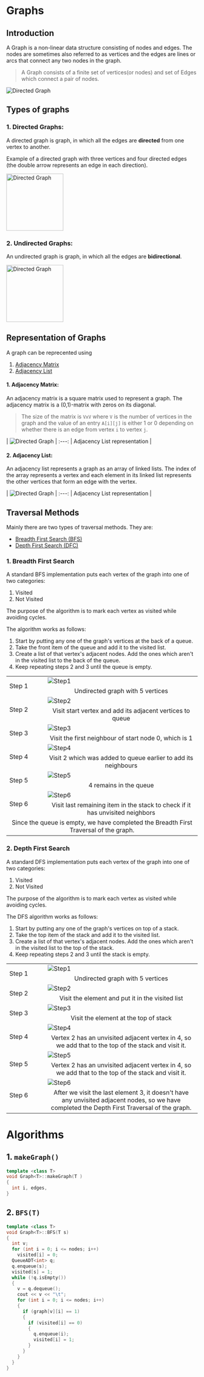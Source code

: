 # Graphs

## Introduction

A Graph is a non-linear data structure consisting of nodes and edges. The nodes are sometimes also referred to as vertices and the edges are lines or arcs that connect any two nodes in the graph.

> A Graph consists of a finite set of vertices(or nodes) and set of Edges which connect a pair of nodes.

<img src="https://www.geeksforgeeks.org/wp-content/uploads/undirectedgraph-300x130.png" alt="Directed Graph"/>

## Types of graphs

### 1. Directed Graphs:

A directed graph is graph, in which all the edges are **directed** from one vertex to another.

Example of a directed graph with three vertices and four directed edges (the double arrow represents an edge in each direction).

<img src="https://upload.wikimedia.org/wikipedia/commons/thumb/a/a2/Directed.svg/800px-Directed.svg.png" alt="Directed Graph" width=150 />

### 2. Undirected Graphs:

An undirected graph is graph, in which all the edges are **bidirectional**.

<img src="https://upload.wikimedia.org/wikipedia/commons/thumb/b/bf/Undirected.svg/800px-Undirected.svg.png" alt="Directed Graph" width=150 />

## Representation of Graphs

A graph can be reprecented using

1. [Adjacency Matrix](#adjacency-matrix)
2. [Adjacency List](#adjacency-list)

#### 1. Adjacency Matrix:

An adjacency matrix is a square matrix used to represent a graph. The adjacency matrix is a (0,1)-matrix with zeros on its diagonal.

> The size of the matrix is `VxV` where `V` is the number of vertices in the graph and the value of an entry `A[i][j]` is either 1 or 0 depending on whether there is an edge from vertex `i` to vertex `j`.

| <img src="https://cdn.programiz.com/sites/tutorial2program/files/adjacency-matrix_1.png" alt="Directed Graph"/> |
:---:
| <c> Adjacency List representation </c> |

#### 2. Adjacency List:

An adjacency list represents a graph as an array of linked lists. The index of the array represents a vertex and each element in its linked list represents the other vertices that form an edge with the vertex.

| <img src="https://cdn.programiz.com/sites/tutorial2program/files/adjacency-list.png" alt="Directed Graph"/> |
:---:
| <c> Adjacency List representation </c> |

## Traversal Methods

Mainly there are two types of traversal methods. They are:

- [Breadth First Search (BFS)](#breadth-first-search)
- [Depth First Search (DFC)](#depth-first-search)

### 1. Breadth First Search 

A standard BFS implementation puts each vertex of the graph into one of two categories:

1. Visited
1. Not Visited

The purpose of the algorithm is to mark each vertex as visited while avoiding cycles.

The algorithm works as follows:

1. Start by putting any one of the graph's vertices at the back of a queue.
2. Take the front item of the queue and add it to the visited list.
3. Create a list of that vertex's adjacent nodes. Add the ones which aren't in the visited list to the back of the queue.
4. Keep repeating steps 2 and 3 until the queue is empty.


<table>
  <tr>
    <td rowspan=2>Step 1</td>
    <td><img src="https://cdn.programiz.com/sites/tutorial2program/files/graph-bfs-step-0.png" alt="Step1"></td>
  </tr>
  <tr>
    <td align="center">Undirected graph with 5 vertices</td>
  </tr>
  <tr>
    <td rowspan=2>Step 2</td>
    <td><img src="https://cdn.programiz.com/sites/tutorial2program/files/graph-bfs-step-1.png" alt="Step2"></td>
  </tr>
  <tr>
    <td align="center">Visit start vertex and add its adjacent vertices to queue</td>
  </tr>
  <tr>
    <td rowspan=2>Step 3</td>
    <td><img src="https://cdn.programiz.com/sites/tutorial2program/files/graph-bfs-step-2_2.png" alt="Step3"></td>
  </tr>
  <tr>
    <td align="center">Visit the first neighbour of start node 0, which is 1</td>
  </tr>
  <tr>
    <td rowspan=2>Step 4</td>
    <td><img src="https://cdn.programiz.com/sites/tutorial2program/files/graph-bfs-step-3.png" alt="Step4"></td>
  </tr>
  <tr>
    <td align="center">Visit 2 which was added to queue earlier to add its neighbours</td>
  </tr>
  <tr>
    <td rowspan=2>Step 5</td>
    <td><img src="https://cdn.programiz.com/sites/tutorial2program/files/graph-bfs-step-4.png" alt="Step5"></td>
  </tr>
  <tr>
    <td align="center">4 remains in the queue</td>
  </tr>
  <tr>
    <td rowspan=2 width="85px">Step 6</td>
    <td><img src="https://cdn.programiz.com/sites/tutorial2program/files/graph-bfs-step-5.png" alt="Step6" ></td>
  </tr>
  <tr>
    <td align="center">Visit last remaining item in the stack to check if it has unvisited neighbors</td>
  </tr>
  <tr>
    <td colspan=2 align="center">Since the queue is empty, we have completed the Breadth First Traversal of the graph.</td>
  </tr>
</table>

### 2. Depth First Search

A standard DFS implementation puts each vertex of the graph into one of two categories:

1. Visited
1. Not Visited

The purpose of the algorithm is to mark each vertex as visited while avoiding cycles.

The DFS algorithm works as follows:

1. Start by putting any one of the graph's vertices on top of a stack.
1. Take the top item of the stack and add it to the visited list.
1. Create a list of that vertex's adjacent nodes. Add the ones which aren't in the visited list to the top of the stack.
1. Keep repeating steps 2 and 3 until the stack is empty.


<table>
  <tr>
    <td rowspan=2>Step 1</td>
    <td><img src="https://cdn.programiz.com/sites/tutorial2program/files/graph-dfs-step-0.png" alt="Step1"></td>
  </tr>
  <tr>
    <td align="center">Undirected graph with 5 vertices</td>
  </tr>
  <tr>
    <td rowspan=2>Step 2</td>
    <td><img src="https://cdn.programiz.com/sites/tutorial2program/files/graph-dfs-step-1.png" alt="Step2"></td>
  </tr>
  <tr>
    <td align="center">Visit the element and put it in the visited list</td>
  </tr>
  <tr>
    <td rowspan=2>Step 3</td>
    <td><img src="https://cdn.programiz.com/sites/tutorial2program/files/graph-dfs-step-2.png" alt="Step3"></td>
  </tr>
  <tr>
    <td align="center">Visit the element at the top of stack</td>
  </tr>
  <tr>
    <td rowspan=2>Step 4</td>
    <td><img src="https://cdn.programiz.com/sites/tutorial2program/files/graph-dfs-step-3.png" alt="Step4"></td>
  </tr>
  <tr>
    <td align="center">Vertex 2 has an unvisited adjacent vertex in 4, so we add that to the top of the stack and visit it.</td>
  </tr>
  <tr>
    <td rowspan=2>Step 5</td>
    <td><img src="https://cdn.programiz.com/sites/tutorial2program/files/graph-dfs-step-4.png" alt="Step5"></td>
  </tr>
  <tr>
    <td align="center">Vertex 2 has an unvisited adjacent vertex in 4, so we add that to the top of the stack and visit it.</td>
  </tr>
  <tr>
    <td rowspan=2 width="85px">Step 6</td>
    <td><img src="https://cdn.programiz.com/sites/tutorial2program/files/graph-dfs-step-5.png" alt="Step6" ></td>
  </tr>
  <tr>
    <td align="center">After we visit the last element 3, it doesn't have any unvisited adjacent nodes, so we have completed the Depth First Traversal of the graph.</td>
  </tr>
</table>

# Algorithms

## 1. `makeGraph()`
```c++
template <class T>
void Graph<T>::makeGraph(T )
{
  int i, edges,
}
```


## 2. `BFS(T)`

```c++
template <class T>
void Graph<T>::BFS(T s)
{
  int v;
  for (int i = 0; i <= nodes; i++)
    visited[i] = 0;
  QueueADT<int> q;
  q.enqueue(s);
  visited[s] = 1;
  while (!q.isEmpty()) 
  {
    v = q.dequeue();
    cout << v << "\t";
    for (int i = 0; i <= nodes; i++)
    {
      if (graph[v][i] == 1)
      {
        if (visited[i] == 0)
        {
          q.enqueue(i);
          visited[i] = 1;
        }
      }
    }
  }
}
```